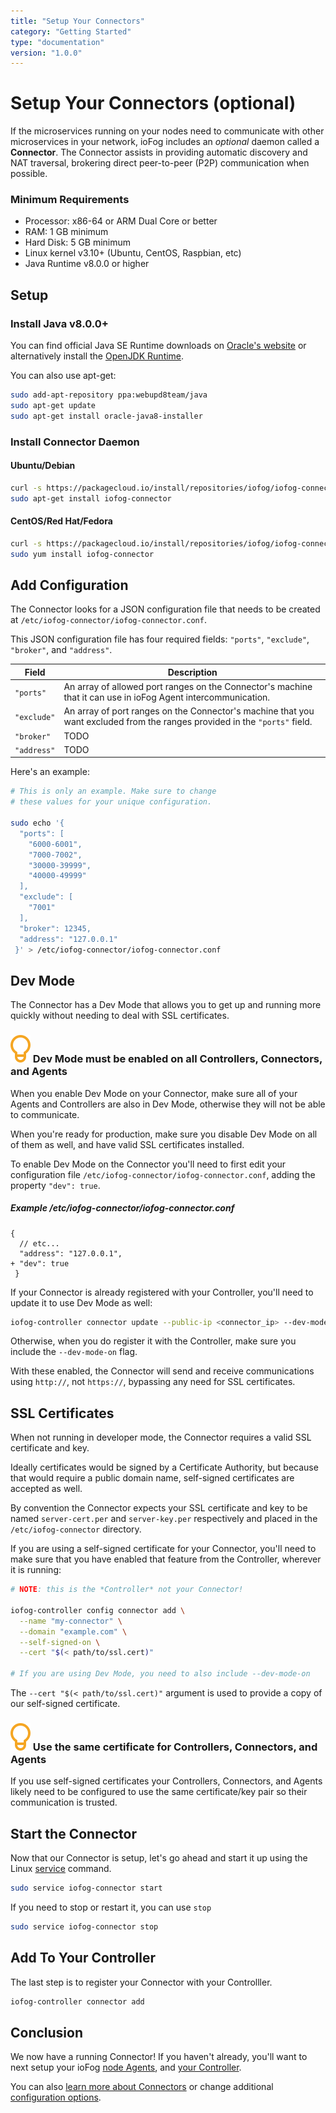```yaml
---
title: "Setup Your Connectors"
category: "Getting Started"
type: "documentation"
version: "1.0.0"
---
```


# Setup Your Connectors (optional)
If the microservices running on your nodes need to communicate with other microservices in your network, ioFog includes an *_optional_* daemon called a **Connector**. The Connector assists in providing automatic discovery and NAT traversal, brokering direct peer-to-peer (P2P) communication when possible.

### Minimum Requirements
  - Processor: x86-64 or ARM Dual Core or better
  - RAM: 1 GB minimum
  - Hard Disk: 5 GB minimum
  - Linux kernel v3.10+ (Ubuntu, CentOS, Raspbian, etc)
  - Java Runtime v8.0.0 or higher

## Setup
### Install Java v8.0.0+
You can find official Java SE Runtime downloads on [Oracle's website](https://www.oracle.com/technetwork/java/javase/downloads/jre8-downloads-2133155.html) or alternatively install the [OpenJDK Runtime](http://openjdk.java.net/install/).

You can also use apt-get:

```sh
sudo add-apt-repository ppa:webupd8team/java
sudo apt-get update
sudo apt-get install oracle-java8-installer
```

### Install Connector Daemon
#### Ubuntu/Debian
```sh
curl -s https://packagecloud.io/install/repositories/iofog/iofog-connector/script.deb.sh | sudo bash
sudo apt-get install iofog-connector
```

#### CentOS/Red Hat/Fedora
```sh
curl -s https://packagecloud.io/install/repositories/iofog/iofog-connector/script.rpm.sh | sudo bash
sudo yum install iofog-connector
```

## Add Configuration
The Connector looks for a JSON configuration file that needs to be created at `/etc/iofog-connector/iofog-connector.conf`.

This JSON configuration file has four required fields: `"ports"`, `"exclude"`, `"broker"`, and `"address"`.

| Field | Description |
| ----- | ----------- |
| `"ports"` | An array of allowed port ranges on the Connector's machine that it can use in ioFog Agent intercommunication. |
| `"exclude"` | An array of port ranges on the Connector's machine that you want excluded from the ranges provided in the `"ports"` field. |
| `"broker"` | TODO |
| `"address"` | TODO |

Here's an example:

```sh
# This is only an example. Make sure to change
# these values for your unique configuration.

sudo echo '{
  "ports": [
    "6000-6001",
    "7000-7002",
    "30000-39999",
    "40000-49999"
  ],
  "exclude": [
    "7001"
  ],
  "broker": 12345,
  "address": "127.0.0.1"
 }' > /etc/iofog-connector/iofog-connector.conf
 ```

## Dev Mode
The Connector has a Dev Mode that allows you to get up and running more quickly without needing to deal with SSL certificates.

<aside class="notifications tip">
  <h3><img src="/images/icos/ico-tip.svg" alt=""> Dev Mode must be enabled on all Controllers, Connectors, and Agents</h3>
  <p>When you enable Dev Mode on your Connector, make sure all of your Agents and Controllers are also in Dev Mode, otherwise they will not be able to communicate.</p>
  <p>When you're ready for production, make sure you disable Dev Mode on all of them as well, and have valid SSL certificates installed.</p>
</aside>

To enable Dev Mode on the Connector you'll need to first edit your configuration file `/etc/iofog-connector/iofog-connector.conf`, adding the property `"dev": true`.

##### Example /etc/iofog-connector/iofog-connector.conf
```git
{
  // etc...
  "address": "127.0.0.1",
+ "dev": true
 }
 ```

 If your Connector is already registered with your Controller, you'll need to update it to use Dev Mode as well:

 ```sh
 iofog-controller connector update --public-ip <connector_ip> --dev-mode-on
 ```

Otherwise, when you do register it with the Controller, make sure you include the `--dev-mode-on` flag.

With these enabled, the Connector will send and receive communications using `http://`, not `https://`, bypassing any need for SSL certificates.

## SSL Certificates
When not running in developer mode, the Connector requires a valid SSL certificate and key.

Ideally certificates would be signed by a Certificate Authority, but because that would require a public domain name, self-signed certificates are accepted as well.

By convention the Connector expects your SSL certificate and key to be named `server-cert.per` and `server-key.per` respectively and placed in the ` /etc/iofog-connector` directory.

If you are using a self-signed certificate for your Connector, you'll need to make sure that you have enabled that feature from the Controller, wherever it is running:

```sh
# NOTE: this is the *Controller* not your Connector!

iofog-controller config connector add \
  --name "my-connector" \
  --domain "example.com" \
  --self-signed-on \
  --cert "$(< path/to/ssl.cert)"

# If you are using Dev Mode, you need to also include --dev-mode-on
```

The `--cert "$(< path/to/ssl.cert)"` argument is used to provide a copy of our self-signed certificate.

<aside class="notifications tip">
  <h3><img src="/images/icos/ico-tip.svg" alt=""> Use the same certificate for Controllers, Connectors, and Agents</h3>
  <p>If you use self-signed certificates your Controllers, Connectors, and Agents likely need to be configured to use the same certificate/key pair so their communication is trusted.</p>
</aside>

## Start the Connector
Now that our Connector is setup, let's go ahead and start it up using the Linux [service](https://linux.die.net/man/8/service) command.

```sh
sudo service iofog-connector start
```

If you need to stop or restart it, you can use `stop`

```sh
sudo service iofog-connector stop
```

## Add To Your Controller
The last step is to register your Connector with your Controlller.

```sh
iofog-controller connector add
```

## Conclusion
We now have a running Connector! If you haven't already, you'll want to next setup your ioFog [node Agents](setup-your-agents), and [your Controller](setup-your-controllers).

You can also [learn more about Connectors](connectors-overview) or change additional [configuration options](connectors-cli-usage).

